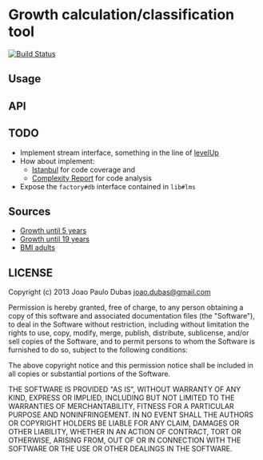 # Growth calculation/classification tool

[![Build Status](https://travis-ci.org/joaodubas/growth.png?branch=master)](https://travis-ci.org/joaodubas/growth)

## Usage

## API

## TODO

* Implement stream interface, something in the line of [levelUp][level-up]
* How about implement:
    * [Istanbul][istanbul] for code coverage and
    * [Complexity Report][cr] for code analysis
* Expose the `factory#db` interface contained in `lib#lms`

## Sources

* [Growth until 5 years][bmi-5]
* [Growth until 19 years][bmi-19]
* [BMI adults][bmi]

## LICENSE

Copyright (c) 2013 Joao Paulo Dubas <joao.dubas@gmail.com>

Permission is hereby granted, free of charge, to any person obtaining a copy
of this software and associated documentation files (the "Software"), to deal
in the Software without restriction, including without limitation the rights
to use, copy, modify, merge, publish, distribute, sublicense, and/or sell
copies of the Software, and to permit persons to whom the Software is
furnished to do so, subject to the following conditions:

The above copyright notice and this permission notice shall be included in
all copies or substantial portions of the Software.

THE SOFTWARE IS PROVIDED "AS IS", WITHOUT WARRANTY OF ANY KIND, EXPRESS OR
IMPLIED, INCLUDING BUT NOT LIMITED TO THE WARRANTIES OF MERCHANTABILITY,
FITNESS FOR A PARTICULAR PURPOSE AND NONINFRINGEMENT. IN NO EVENT SHALL THE
AUTHORS OR COPYRIGHT HOLDERS BE LIABLE FOR ANY CLAIM, DAMAGES OR OTHER
LIABILITY, WHETHER IN AN ACTION OF CONTRACT, TORT OR OTHERWISE, ARISING FROM,
OUT OF OR IN CONNECTION WITH THE SOFTWARE OR THE USE OR OTHER DEALINGS IN
THE SOFTWARE.

[bmi-5]: http://www.who.int/childgrowth/en/
[bmi-19]: http://www.who.int/growthref/en/
[bmi]: http://apps.who.int/bmi/index.jsp?introPage=intro_3.html
[istanbul]: http://ariya.ofilabs.com/2013/05/hard-thresholds-on-javascript-code-coverage.html
[cr]: http://ariya.ofilabs.com/2013/05/continuous-monitoring-of-javascript-code-complexity.html
[level-up]: https://github.com/rvagg/node-levelup
